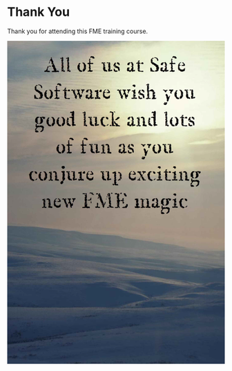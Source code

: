# Thank You #
Thank you for attending this FME training course.

![](./Images/Img7.009.ThankYouText.png)

